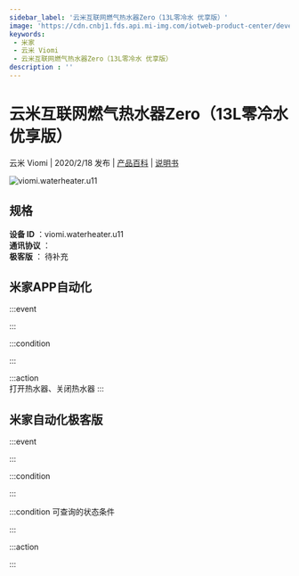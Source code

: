 ```yaml
---
sidebar_label: '云米互联网燃气热水器Zero（13L零冷水 优享版）'
image: 'https://cdn.cnbj1.fds.api.mi-img.com/iotweb-product-center/developer_1577782925763P5fFLYHK.png?GalaxyAccessKeyId=AKVGLQWBOVIRQ3XLEW&amp;Expires=9223372036854775807&amp;Signature=2JuAu+QKF28JsUliQ8oFwVxYOQU='
keywords: 
 - 米家
 - 云米 Viomi
 - 云米互联网燃气热水器Zero（13L零冷水 优享版）
description : ''
---
```

# 云米互联网燃气热水器Zero（13L零冷水 优享版）

云米 Viomi | 2020/2/18 发布 | [产品百科](https://home.mi.com/webapp/content/baike/product/index.html?model=viomi.waterheater.u11/) | [说明书](https://home.mi.com/views/introduction.html?model=viomi.waterheater.u11&region=cn)

![viomi.waterheater.u11](https://cdn.cnbj1.fds.api.mi-img.com/iotweb-product-center/developer_1577782925763P5fFLYHK.png?GalaxyAccessKeyId=AKVGLQWBOVIRQ3XLEW&amp;Expires=9223372036854775807&amp;Signature=2JuAu+QKF28JsUliQ8oFwVxYOQU=)

## 规格  
> 
**设备 ID** ：viomi.waterheater.u11  
**通讯协议** ：  
**极客版**  ： 待补充 


## 米家APP自动化  

:::event  

:::

:::condition  

:::

:::action   
打开热水器、关闭热水器
:::

## 米家自动化极客版  

:::event  

:::

:::condition  

:::

:::condition 可查询的状态条件  

:::

:::action  

:::

        
